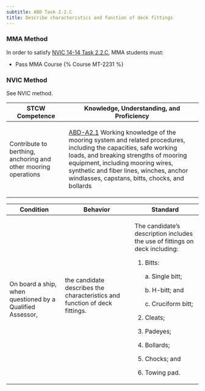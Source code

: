 ```yaml
---
subtitle: ABD Task 2.2.C 
title: Describe characteristics and function of deck fittings
---
```



### MMA Method

In order to satisfy  [NVIC 14-14  Task  2.2.C](/stcw23/assets/images/nvic-14-14.pdf), MMA students must:

* Pass MMA Course {% Course MT-2231 %}


### NVIC Method

<a onclick="togglevisibility('nvic_methods')" >See NVIC method.</a>

<div id='nvic_methods' class='hide'>

<table>
<thead>
<tr>
<th class='forty'> STCW Competence </th>
<th class='sixty'> Knowledge, Understanding, and Proficiency </th>
</tr>
</thead>




<tbody>
<tr><td markdown='1'>

Contribute to berthing, anchoring and other mooring operations

</td><td markdown='1'>

[ABD-A2.1](../../tables/25.html#ABD-A2.1) Working knowledge of the mooring system and related procedures, including the capacities, safe working loads, and breaking strengths of mooring equipment, including mooring wires, synthetic and fiber lines, winches, anchor windlasses, capstans, bitts, chocks, and bollards

</td></tr>


</tbody>
</table>


<table>
<thead>
<tr><th class='twenty'>  Condition </th><th class='twenty'> Behavior </th><th  class='sixty'>Standard </th></tr>
</thead>
<tbody >



<tr><td markdown='1'>

On board a ship, when questioned by a Qualified Assessor,

</td><td markdown='1'>

the candidate describes the characteristics and function of deck fittings.

<br>

<div class="tooltip">
<span class="tooltiptext">
</span>
</div>


</td><td markdown='1'>

The candidate’s description includes the use of fittings on deck including:

1. Bitts:

	a. Single bitt;

	b. H-bitt; and

	c. Cruciform bitt;

2. Cleats;
3. Padeyes;
4. Bollards;
5. Chocks; and
6. Towing pad. 

</td></tr>
</tbody>
</table>
</div>
